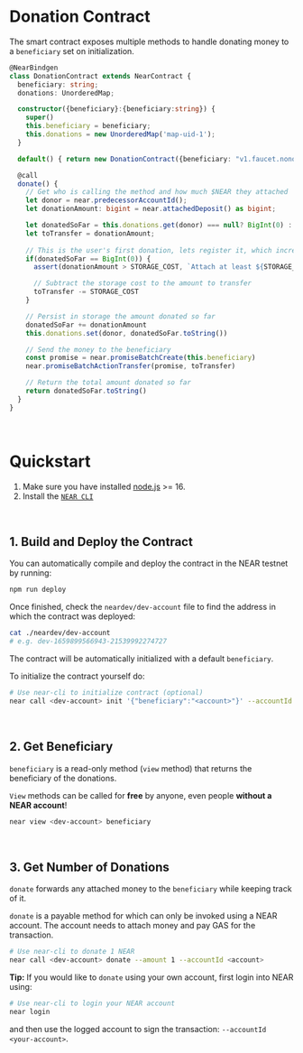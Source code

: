 # Donation Contract

The smart contract exposes multiple methods to handle donating money to a `beneficiary` set on initialization.

```ts
@NearBindgen
class DonationContract extends NearContract {
  beneficiary: string;
  donations: UnorderedMap;

  constructor({beneficiary}:{beneficiary:string}) {
    super()
    this.beneficiary = beneficiary;
    this.donations = new UnorderedMap('map-uid-1');
  }

  default() { return new DonationContract({beneficiary: "v1.faucet.nonofficial.testnet"}) }

  @call
  donate() {
    // Get who is calling the method and how much $NEAR they attached
    let donor = near.predecessorAccountId(); 
    let donationAmount: bigint = near.attachedDeposit() as bigint;

    let donatedSoFar = this.donations.get(donor) === null? BigInt(0) : BigInt(this.donations.get(donor) as string)
    let toTransfer = donationAmount;
 
    // This is the user's first donation, lets register it, which increases storage
    if(donatedSoFar == BigInt(0)) {
      assert(donationAmount > STORAGE_COST, `Attach at least ${STORAGE_COST} yoctoNEAR`);

      // Subtract the storage cost to the amount to transfer
      toTransfer -= STORAGE_COST
    }

    // Persist in storage the amount donated so far
    donatedSoFar += donationAmount
    this.donations.set(donor, donatedSoFar.toString())

    // Send the money to the beneficiary
    const promise = near.promiseBatchCreate(this.beneficiary)
    near.promiseBatchActionTransfer(promise, toTransfer)

    // Return the total amount donated so far
    return donatedSoFar.toString()
  }
}
```

<br />

# Quickstart

1. Make sure you have installed [node.js](https://nodejs.org/en/download/package-manager/) >= 16.
2. Install the [`NEAR CLI`](https://github.com/near/near-cli#setup)

<br />

## 1. Build and Deploy the Contract
You can automatically compile and deploy the contract in the NEAR testnet by running:

```bash
npm run deploy
```

Once finished, check the `neardev/dev-account` file to find the address in which the contract was deployed:

```bash
cat ./neardev/dev-account
# e.g. dev-1659899566943-21539992274727
```

The contract will be automatically initialized with a default `beneficiary`.

To initialize the contract yourself do:

```bash
# Use near-cli to initialize contract (optional)
near call <dev-account> init '{"beneficiary":"<account>"}' --accountId <dev-account>
```

<br />

## 2. Get Beneficiary
`beneficiary` is a read-only method (`view` method) that returns the beneficiary of the donations.

`View` methods can be called for **free** by anyone, even people **without a NEAR account**!

```bash
near view <dev-account> beneficiary
```

<br />

## 3. Get Number of Donations

`donate` forwards any attached money to the `beneficiary` while keeping track of it.

`donate` is a payable method for which can only be invoked using a NEAR account. The account needs to attach money and pay GAS for the transaction.

```bash
# Use near-cli to donate 1 NEAR
near call <dev-account> donate --amount 1 --accountId <account>
```

**Tip:** If you would like to `donate` using your own account, first login into NEAR using:

```bash
# Use near-cli to login your NEAR account
near login
```

and then use the logged account to sign the transaction: `--accountId <your-account>`.